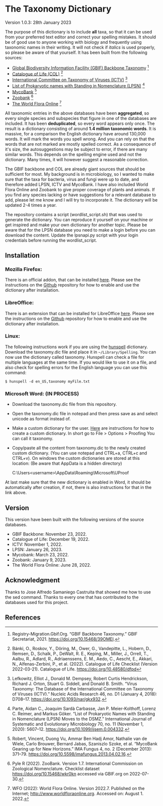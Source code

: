 # The Taxonomy Dictionary

Version 1.0.3: 28th January 2023

The purpose of this dictionary is to include **all** taxa, so that it can be used from your preferred text editor and correct your spelling mistakes. It should be of good use to anyone working with biology and frequently using taxonomic names in their writing. It will not check if *italics* is used properly, so please be aware of that yourself. It has been built from the following sources:

- [Global Biodiversity Information Facility (GBIF) Backbone Taxonomy](https://www.gbif.org/dataset/d7dddbf4-2cf0-4f39-9b2a-bb099caae36c) [^1]
- [Catalogue of Life (COL)](https://www.catalogueoflife.org/) [^2] 
- [International Committee on Taxonomy of Viruses (ICTV)](https://talk.ictvonline.org/) [^3]
- [List of Prokaryotic names with Standing in Nomenclature (LPSN)](https://lpsn.dsmz.de/text/introduction) [^4]
- [MycoBank](https://www.mycobank.org/) [^5]
- [Zoobank](https://zoobank.org/) [^6]
- [The World Flora Online](http://www.worldfloraonline.org/) [^7]

All taxonomic entries in the above databases have been **aggregated**, so every single species and subspecies that figure in one of the databases are included. It has been **deduplicated**, so every word appears only once. The result is a dictionary consisting of around **1.4 million taxonomic words**.
It is massive, for a comparison the English dictionary have around 130,000 words. It will mark the words you spell wrong. And you can rely on that the words that are not marked are mostly spelled correct. As a consequence of it's size, the autosuggestions may be subject to error, if there are many similar words. This depends on the spelling engine used and not the dictionary. Many times, it will however suggest a reasonable correction.

The GBIF backbone and COL are already giant sources that should be sufficient for most. My background is in microbiology, so I wanted to make sure that the taxa for bacteria, virus and fungi were up to date, and therefore added LPSN, ICTV and MycoBank. I have also included World Flora Online and Zoobank to give proper coverage of plants and animals. If you find any species lacking or have suggestions for a relevant database to add, please let me know and I will try to incorporate it. The dictionary will be updated 2-4 times a year.

The repository contains a script (wordlist_script.sh) that was used to generate the dictionary. You can reproduce it yourself on your machine or get inspired and make your own dictionary for another topic. Please be aware that for the LPSN database you need to make a login before you can download the content. Update the lpsnapi.py script with your login credentials before running the wordlist_script.

## Installation
### Mozilla Firefox:
There is an official addon, that can be installed [here](https://addons.mozilla.org/en-US/firefox/addon/the-taxonomy-dictionary/).
Please see the instructions on the [Github](https://github.com/kbagge/Taxonomy_Dictionary_Firefox) repository for how to enable and use the dictionary after installation.

### LibreOffice:
There is an extension that can be installed for LibreOffice [here](https://extensions.libreoffice.org/en/extensions/show/27369).
Please see the instructions on the [Github](https://github.com/kbagge/Taxonomy_Dictionary_Libreoffice) repository for how to enable and use the dictionary after installation.

### Linux:
The following instructions work if you are using the [hunspell](https://hunspell.github.io/) dictionary.
Download the taxonomy.dic file and place it in `~/Library/Spelling`.
You can now use the dictionary called taxonomy. Hunspell can check a file for multiple languages at the same time. If you would like to use it on a file, and also check for spelling errors for the English language you can use this command:

    $ hunspell -d en_US,taxonomy myFile.txt

### Microsoft Word: (IN PROCESS)
- Download the taxonomy.dic file from this repository.
- Open the taxonomy.dic file in notepad and then press save as and select unicode as format instead of.
- Make a custom dictionary for the user. [Here](https://support.microsoft.com/en-us/office/add-or-edit-words-in-a-spell-check-dictionary-56e5c373-29f8-4d11-baf6-87151725c0dc) are instructions for how to create a custom dictionary. In short go to File > Options > Proofing  You can call it taxonomy.
- Copy/paste all the content from taxonomy.dic to the newly created custom dictionary. (You can use notepad and CTRL+a, CTRL+c and CTRL+v).
On windows the custom dictionaries are stored at this location: (Be aware that AppData is a hidden directory)

    C:\Users\<username>\AppData\Roaming\Microsoft\UProof

At last make sure that the new dictionary is enabled in Word, it should be automatically after creation, if not, there is also instructions for that in the link above.

## Version
This version have been built with the following versions of the source databases.
- GBIF Backbone: November 23, 2022.
- Catalogue of Life: December 19, 2022.
- ICTV: November 1, 2022.
- LPSN: January 26, 2023.
- Mycobank: March 23, 2022.
- Zoobank: January 9, 2023.
- The World Flora Online: June 28, 2022.



## Acknowledgment
Thanks to Jose Alfredo Samaniego Castruita that showed me how to use the sed command.
Thanks to every one that has contributed to the databases used for this project.

## References
[^1]: Registry-Migration.Gbif.Org. “GBIF Backbone Taxonomy.” GBIF Secretariat, 2021. https://doi.org/10.15468/39OMEI.

[^2]: Bánki, O., Roskov, Y., Döring, M., Ower, G., Vandepitte, L., Hobern, D., Remsen, D., Schalk, P., DeWalt, R. E., Keping, M., Miller, J., Orrell, T., Aalbu, R., Adlard, R., Adriaenssens, E. M., Aedo, C., Aescht, E., Akkari, N., Alfenas-Zerbini, P., et al. (2022). Catalogue of Life Checklist (Version 2022-03-21). Catalogue of Life. https://doi.org/10.48580/dfpd

[^3]: Lefkowitz, Elliot J., Donald M. Dempsey, Robert Curtis Hendrickson, Richard J. Orton, Stuart G. Siddell, and Donald B. Smith. “Virus Taxonomy: The Database of the International Committee on Taxonomy of Viruses (ICTV).” Nucleic Acids Research 46, no. D1 (January 4, 2018): D708–17. https://doi.org/10.1093/nar/gkx932.

[^4]: Parte, Aidan C., Joaquim Sardà Carbasse, Jan P. Meier-Kolthoff, Lorenz C. Reimer, and Markus Göker. “List of Prokaryotic Names with Standing in Nomenclature (LPSN) Moves to the DSMZ.” International Journal of Systematic and Evolutionary Microbiology 70, no. 11 (November 1, 2020): 5607–12. https://doi.org/10.1099/ijsem.0.004332.

[^5]: Robert, Vincent, Duong Vu, Ammar Ben Hadj Amor, Nathalie van de Wiele, Carlo Brouwer, Bernard Jabas, Szaniszlo Szoke, et al. “MycoBank Gearing up for New Horizons.” IMA Fungus 4, no. 2 (December 2013): 371–79. https://doi.org/10.5598/imafungus.2013.04.02.16.

[^6]: Pyle R (2022). ZooBank. Version 1.7. International Commission on Zoological Nomenclature. Checklist dataset https://doi.org/10.15468/wkr0kn accessed via GBIF.org on 2022-07-30. 

[^7]: WFO (2022): World Flora Online. Version 2022.7. Published on the Internet; http://www.worldfloraonline.org. Accessed on: August 1. 2022.



